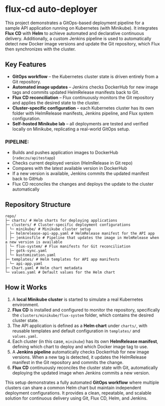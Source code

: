 # flux-cd auto-deployer

This project demonstrates a GitOps-based deployment pipeline for a sample API application running on Kubernetes (with Minikube). It integrates **Flux CD** with **Helm** to achieve automated and declarative continuous delivery. Additionally, a custom Jenkins pipeline is used to automatically detect new Docker image versions and update the Git repository, which Flux then synchronizes with the cluster.

## Key Features
- **GitOps workflow** – the Kubernetes cluster state is driven entirely from a Git repository.  
- **Automated image updates** – Jenkins checks DockerHub for new image tags and commits updated HelmRelease manifests back to Git.  
- **Flux CD reconciliation** – Flux continuously monitors the Git repository and applies the desired state to the cluster.  
- **Cluster-specific configuration** – each Kubernetes cluster has its own folder with HelmRelease manifests, Jenkins pipeline, and Flux system configuration.  
- **Self-hosted Minikube lab** – all deployments are tested and verified locally on Minikube, replicating a real-world GitOps setup.

### PIPELINE:

- Builds and pushes application images to DockerHub (`radeczu/apitestapp`)  
- Checks current deployed version (HelmRelease in Git repo)  
- Compares with the latest available version in DockerHub  
- If a new version is available, Jenkins commits the updated manifest back to GitHub  
- Flux CD reconciles the changes and deploys the update to the cluster automatically

## Repository Structure

```
repo/
├─ charts/ # Helm charts for deploying applications
├─ clusters/ # Cluster-specific deployment configurations
│ └─ minikube/ # Minikube cluster setup
│ ├─ helmrelease-api-app.yaml # HelmRelease manifest for the API app
│ ├─ jenkinsfile # Pipeline that updates the image in HelmRelease when a new version is available
│ └─ flux-system/ # Flux manifests for Git reconciliation
│ ├─ gotk-sync.yaml
│ └─ kustomization.yaml
├─ templates/ # Helm templates for API app manifests
│ └─ api-app.yaml
├─ Chart.yaml # Helm chart metadata
└─ values.yaml # Default values for the Helm chart
```

## How it Works

1. A **local Minikube cluster** is started to simulate a real Kubernetes environment.  
2. **Flux CD** is installed and configured to monitor the repository, specifically the `clusters/minikube/flux-system` folder, which contains the desired cluster state.  
3. The API application is defined as a **Helm chart** under `charts/`, with reusable templates and default configuration in `templates/` and `values.yaml`.  
4. Each cluster (in this case, `minikube`) has its own **HelmRelease manifest**, defining which chart to deploy and which Docker image tag to use.  
5. A **Jenkins pipeline** automatically checks DockerHub for new image versions. When a new tag is detected, it updates the HelmRelease manifest in the Git repository and commits the change.  
6. **Flux CD** continuously reconciles the cluster state with Git, automatically deploying the updated image when Jenkins commits a new version.  

This setup demonstrates a fully automated **GitOps workflow** where multiple clusters can share a common Helm chart but maintain independent deployment configurations. It provides a clean, repeatable, and scalable solution for continuous delivery using Git, Flux CD, Helm, and Jenkins.
